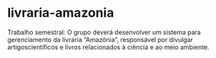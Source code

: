 # livraria-amazonia
Trabalho semestral: O  grupo  deverá  desenvolver  um  sistema  para  gerenciamento  da  livraria “Amazônia”, responsável por divulgar artigoscientíficos e livros relacionados à ciência e ao meio ambiente.
